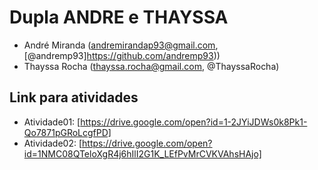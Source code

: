 # Dupla ANDRE e THAYSSA
- André Miranda (andremirandap93@gmail.com, [@andremp93]https://github.com/andremp93))
- Thayssa Rocha (thayssa.rocha@gmail.com, @ThayssaRocha)

## Link para atividades

- Atividade01: [https://drive.google.com/open?id=1-2JYiJDWs0k8Pk1-Qo7871pGRoLcgfPD]
- Atividade02: [https://drive.google.com/open?id=1NMC08QTeloXgR4j6hIlI2G1K_LEfPvMrCVKVAhsHAjo]
